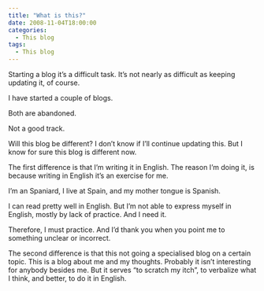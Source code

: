 ```yaml
---
title: "What is this?"
date: 2008-11-04T18:00:00
categories:
  - This blog
tags:
  - This blog
---
```


Starting a blog it’s a difficult task. It’s not nearly as difficult as keeping
updating it, of course.

I have started a couple of blogs.

Both are abandoned.

Not a good track.

Will this blog be different? I don’t know if I’ll continue updating this. But I
know for sure this blog is different now.

The first difference is that I’m writing it in English. The reason I’m doing it, is because writing in English it’s an exercise for me.

I’m an Spaniard, I live at Spain, and my mother tongue is Spanish.

I can read pretty well in English. But I’m not able to express myself in
English, mostly by lack of practice. And I need it.

Therefore, I must practice. And I’d thank you when you point me to something
unclear or incorrect.

The second difference is that this not going a specialised blog on a certain
topic. This is a blog about me and my thoughts. Probably it isn’t interesting
for anybody besides me. But it serves “to scratch my itch”, to verbalize what I
think, and better, to do it in English.
